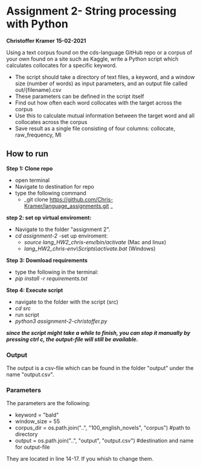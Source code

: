 # Assignment 2- String processing with Python
**Christoffer Kramer**
**15-02-2021**

Using a text corpus found on the cds-language GitHub repo or a corpus of your own found on a site such as Kaggle, write a Python script which calculates collocates for a specific keyword.

- The script should take a directory of text files, a keyword, and a window size (number of words) as input parameters, and an output file called out/{filename}.csv
- These parameters can be defined in the script itself
- Find out how often each word collocates with the target across the corpus
- Use this to calculate mutual information between the target word and all collocates across the corpus
- Save result as a single file consisting of four columns: collocate, raw_frequency, MI

## How to run

**Step 1: Clone repo**
- open terminal
- Navigate to destination for repo
- type the following command
    - _git clone https://github.com/Chris-Kramer/language_assignments.git _

**step 2: set op virtual enviroment:**
- Navigate to the folder "assignment 2".
- _cd assignment-2_
-set up enviroment:
    - _source lang_HW2_chris-env/bin/activate_ (Mac and linux)
    - _lang_HW2_chris-env\Scripts\activate.bat_ (Windows)
        
**Step 3: Download requirements**
- type the following in the terminal:
- _pip install -r requirements.txt_
        
**Step 4: Execute script**
- navigate to the folder with the script (src)
- _cd src_
- run script
- _python3 assignment-2-christoffer.py_

**_since the script might take a while to finish, you can stop it manually by pressing ctrl c, the output-file will still be available._** 

### Output
The output is a csv-file which can be found in the folder "output" under the name "output.csv".

### Parameters
The  parameters are the following:
- keyword = "bald"
- window_size = 55
- corpus_dir = os.path.join("..", "100_english_novels", "corpus") #path to directory
- output = os.path.join("..", "output", "output.csv") #destination and name for output-file

They are located in line 14-17. If you whish to change them. 